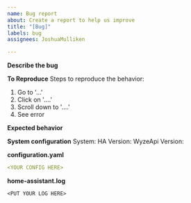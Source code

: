 ```yaml
---
name: Bug report
about: Create a report to help us improve
title: "[Bug]"
labels: bug
assignees: JoshuaMulliken

---
```


**Describe the bug**
<!-- A clear and concise description of what the bug is. -->

**To Reproduce**
Steps to reproduce the behavior:
1. Go to '...'
2. Click on '....'
3. Scroll down to '....'
4. See error

**Expected behavior**
<!-- A clear and concise description of what you expected to happen. -->

**System configuration**
System: <!-- Docker, HASS.IO, Bare Metal -->
HA Version: <!-- v0.103.0 -->
WyzeApi Version: <!-- v0.4.0 --> 

**configuration.yaml**
<!-- The config you are using to enable ha-wyzeapi -->
```yaml
<YOUR CONFIG HERE>
```

**home-assistant.log**
<!--
Ensure that your logger is set up by adding this to your configuration.yaml
logger:
  default: warning
  logs:
    custom_components.ha-wyzeapi: debug

For additional information see the readme: https://github.com/JoshuaMulliken/ha-wyzeapi#reporting-an-issue
-->
```
<PUT YOUR LOG HERE>
```
